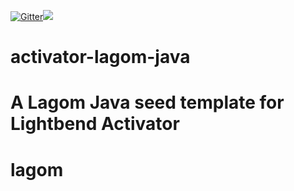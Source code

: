 [![Gitter](https://img.shields.io/gitter/room/gitterHQ/gitter.svg)](https://gitter.im/lagom/lagom?utm_source=badge&utm_medium=badge&utm_campaign=pr-badge&utm_content=badge)[<img src="https://img.shields.io/travis/typesafehub/activator-lagom-java.svg"/>](https://travis-ci.org/typesafehub/activator-lagom-java)
# activator-lagom-java

A Lagom Java seed template for Lightbend Activator
=======
# lagom

